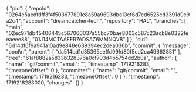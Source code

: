 {
  "pid": {
    "repoId": "0264e5aedfdff3f4f503677891e8a59a9693dba13cf6d7cd6525cd3391d0e9a2c4",
    "account": "dreamcatcher-tech",
    "repository": "HAL",
    "branches": [
      "main",
      "02ec971db45406445c567060037a55bc70bae8003c587c23acb8e0322feeaeee88",
      "01J14MCTAAFER7ADSAZ6MMNQVB"
    ]
  },
  "oid": "6d14df6f9a941a10ad9e848e639394ec2dea036b",
  "commit": {
    "message": "pool\n",
    "parent": [
      "da514bd1d35365eeffd99fd80f5cd2ca49662851"
    ],
    "tree": "61af8882a5833b328376a0cf703d4b5754dd2b0a",
    "author": {
      "name": "git/commit",
      "email": "",
      "timestamp": 1719216283,
      "timezoneOffset": 0
    },
    "committer": {
      "name": "git/commit",
      "email": "",
      "timestamp": 1719216283,
      "timezoneOffset": 0
    }
  },
  "timestamp": 1719216283000,
  "changes": {}
}